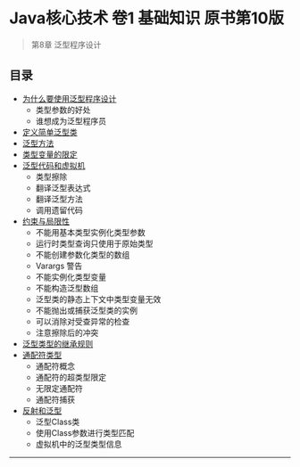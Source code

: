 #   Java核心技术 卷1 基础知识 原书第10版

>   第8章 泛型程序设计



##  目录
-   [为什么要使用泛型程序设计](10x.md)
    -   类型参数的好处
    -   谁想成为泛型程序员
-   [定义简单泛型类](11x.md)
-   [泛型方法](12x.md)
-   [类型变量的限定](13x.md)
-   [泛型代码和虚拟机](14x.md)
    -   类型擦除
    -   翻译泛型表达式
    -   翻译泛型方法
    -   调用遗留代码
-   [约束与局限性](15x.md)
    -   不能用基本类型实例化类型参数
    -   运行时类型查询只使用于原始类型
    -   不能创建参数化类型的数组
    -   Varargs 警告
    -   不能实例化类型变量
    -   不能构造泛型数组
    -   泛型类的静态上下文中类型变量无效
    -   不能抛出或捕获泛型类的实例
    -   可以消除对受查异常的检查
    -   注意擦除后的冲突
-   [泛型类型的继承规则](16x.md)
-   [通配符类型](17x.md)
    -   通配符概念
    -   通配符的超类型限定
    -   无限定通配符
    -   通配符捕获
-   [反射和泛型](18x.md)
    -   泛型Class类
    -   使用Class参数进行类型匹配
    -   虚拟机中的泛型类型信息

----